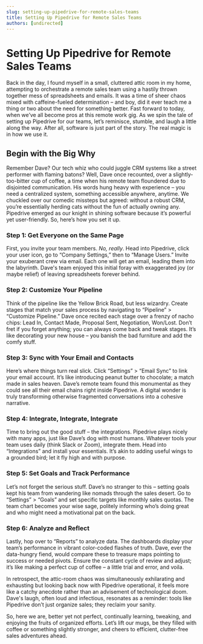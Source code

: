 ```yaml
---
slug: setting-up-pipedrive-for-remote-sales-teams
title: Setting Up Pipedrive for Remote Sales Teams
authors: [undirected]
---
```


# Setting Up Pipedrive for Remote Sales Teams

Back in the day, I found myself in a small, cluttered attic room in my home, attempting to orchestrate a remote sales team using a hastily thrown together mess of spreadsheets and emails. It was a time of sheer chaos mixed with caffeine-fueled determination – and boy, did it ever teach me a thing or two about the need for something better. Fast forward to today, when we’ve all become pros at this remote work gig. As we spin the tale of setting up Pipedrive for our teams, let’s reminisce, stumble, and laugh a little along the way. After all, software is just part of the story. The real magic is in how we use it.

## Begin with the Big Why

Remember Dave? Our tech whiz who could juggle CRM systems like a street performer with flaming batons? Well, Dave once recounted, over a slightly-too-bitter cup of coffee, a time when his remote team floundered due to disjointed communication. His words hung heavy with experience – you need a centralized system, something accessible anywhere, anytime. We chuckled over our comedic missteps but agreed: without a robust CRM, you’re essentially herding cats without the fun of actually owning any. Pipedrive emerged as our knight in shining software because it’s powerful yet user-friendly. So, here’s how you set it up.

### Step 1: Get Everyone on the Same Page

First, you invite your team members. *No, really*. Head into Pipedrive, click your user icon, go to “Company Settings,” then to “Manage Users.” Invite your exuberant crew via email. Each one will get an email, leading them into the labyrinth. Dave's team enjoyed this initial foray with exaggerated joy (or maybe relief) of leaving spreadsheets forever behind.

### Step 2: Customize Your Pipeline

Think of the pipeline like the Yellow Brick Road, but less wizardry. Create stages that match your sales process by navigating to “Pipeline” > “Customize Pipeline.” Dave once recited each stage over a frenzy of nacho chips: Lead In, Contact Made, Proposal Sent, Negotiation, Won/Lost. Don’t fret if you forget anything; you can always come back and tweak stages. It’s like decorating your new house – you banish the bad furniture and add the comfy stuff.

### Step 3: Sync with Your Email and Contacts

Here’s where things turn real slick. Click “Settings” > “Email Sync” to link your email account. It’s like introducing peanut butter to chocolate; a match made in sales heaven. Dave’s remote team found this monumental as they could see all their email chains right inside Pipedrive. A digital wonder is truly transforming otherwise fragmented conversations into a cohesive narrative.

### Step 4: Integrate, Integrate, Integrate

Time to bring out the good stuff – the integrations. Pipedrive plays nicely with many apps, just like Dave’s dog with most humans. Whatever tools your team uses daily (think Slack or Zoom), integrate them. Head into “Integrations” and install your essentials. It’s akin to adding useful wings to a grounded bird; let it fly high and with purpose.

### Step 5: Set Goals and Track Performance

Let’s not forget the serious stuff. Dave’s no stranger to this – setting goals kept his team from wandering like nomads through the sales desert. Go to “Settings” > “Goals” and set specific targets like monthly sales quotas. The team chart becomes your wise sage, politely informing who’s doing great and who might need a motivational pat on the back.

### Step 6: Analyze and Reflect

Lastly, hop over to “Reports” to analyze data. The dashboards display your team’s performance in vibrant color-coded flashes of truth. Dave, ever the data-hungry fiend, would compare these to treasure maps pointing to success or needed pivots. Ensure the constant cycle of review and adjust; it’s like making a perfect cup of coffee – a little trial and error, and voila.

In retrospect, the attic-room chaos was simultaneously exhilarating and exhausting but looking back now with Pipedrive operational, it feels more like a catchy anecdote rather than an advisement of technological doom. Dave's laugh, often loud and infectious, resonates as a reminder: tools like Pipedrive don’t just organize sales; they reclaim your sanity.

So, here we are, better yet not perfect, continually learning, tweaking, and enjoying the fruits of organized efforts. Let’s lift our mugs, be they filled with coffee or something slightly stronger, and cheers to efficient, clutter-free sales adventures ahead.